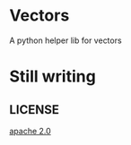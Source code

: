 # Vectors
A python helper lib for vectors
# Still writing
## LICENSE
[apache 2.0](https://www.apache.org/licenses/LICENSE-2.0)
